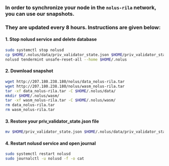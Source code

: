 ### In order to synchronize your node in the `nolus-rila` network, you can use our snapshots. 
### They are updated every 8 hours. Instructions are given below:

#### 1. Stop nolusd service and delete database

```bash
sudo systemctl stop nolusd
cp $HOME/.nolus/data/priv_validator_state.json $HOME/priv_validator_state.json
nolusd tendermint unsafe-reset-all --home $HOME/.nolus
```

#### 2. Download snapshot

```bash
wget http://207.180.238.180/nolus/data_nolus-rila.tar
wget http://207.180.238.180/nolus/wasm_nolus-rila.tar
tar -xf data_nolus-rila.tar -C $HOME/.nolus/data/
mkdir $HOME/.nolus/wasm/
tar -xf wasm_nolus-rila.tar -C $HOME/.nolus/wasm/
rm data_nolus-rila.tar
rm wasm_nolus-rila.tar
```

#### 3. Restore your priv_validator_state.json file

```bash
mv $HOME/priv_validator_state.json $HOME/.nolus/data/priv_validator_state.json
```

#### 4. Restart nolusd service and open journal

```bash
sudo systemctl restart nolusd
sudo journalctl -u nolusd -f -o cat
```
